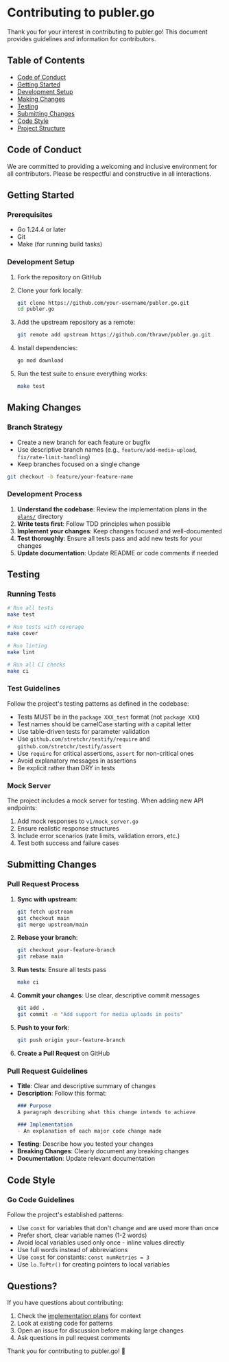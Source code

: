# Contributing to publer.go

Thank you for your interest in contributing to publer.go! This document provides guidelines and information for contributors.

## Table of Contents

- [Code of Conduct](#code-of-conduct)
- [Getting Started](#getting-started)
- [Development Setup](#development-setup)
- [Making Changes](#making-changes)
- [Testing](#testing)
- [Submitting Changes](#submitting-changes)
- [Code Style](#code-style)
- [Project Structure](#project-structure)

## Code of Conduct

We are committed to providing a welcoming and inclusive environment for all contributors. Please be respectful and constructive in all interactions.

## Getting Started

### Prerequisites

- Go 1.24.4 or later
- Git
- Make (for running build tasks)

### Development Setup

1. Fork the repository on GitHub
2. Clone your fork locally:
   ```bash
   git clone https://github.com/your-username/publer.go.git
   cd publer.go
   ```

3. Add the upstream repository as a remote:
   ```bash
   git remote add upstream https://github.com/thrawn/publer.go.git
   ```

4. Install dependencies:
   ```bash
   go mod download
   ```

5. Run the test suite to ensure everything works:
   ```bash
   make test
   ```

## Making Changes

### Branch Strategy

- Create a new branch for each feature or bugfix
- Use descriptive branch names (e.g., `feature/add-media-upload`, `fix/rate-limit-handling`)
- Keep branches focused on a single change

```bash
git checkout -b feature/your-feature-name
```

### Development Process

1. **Understand the codebase**: Review the implementation plans in the [`plans/`](./plans/) directory
2. **Write tests first**: Follow TDD principles when possible
3. **Implement your changes**: Keep changes focused and well-documented
4. **Test thoroughly**: Ensure all tests pass and add new tests for your changes
5. **Update documentation**: Update README or code comments if needed

## Testing

### Running Tests

```bash
# Run all tests
make test

# Run tests with coverage
make cover

# Run linting
make lint

# Run all CI checks
make ci
```

### Test Guidelines

Follow the project's testing patterns as defined in the codebase:

- Tests MUST be in the `package XXX_test` format (not `package XXX`)
- Test names should be camelCase starting with a capital letter
- Use table-driven tests for parameter validation
- Use `github.com/stretchr/testify/require` and `github.com/stretchr/testify/assert`
- Use `require` for critical assertions, `assert` for non-critical ones
- Avoid explanatory messages in assertions
- Be explicit rather than DRY in tests


### Mock Server

The project includes a mock server for testing. When adding new API endpoints:

1. Add mock responses to `v1/mock_server.go`
2. Ensure realistic response structures
3. Include error scenarios (rate limits, validation errors, etc.)
4. Test both success and failure cases

## Submitting Changes

### Pull Request Process

1. **Sync with upstream**:
   ```bash
   git fetch upstream
   git checkout main
   git merge upstream/main
   ```

2. **Rebase your branch**:
   ```bash
   git checkout your-feature-branch
   git rebase main
   ```

3. **Run tests**: Ensure all tests pass
   ```bash
   make ci
   ```

4. **Commit your changes**: Use clear, descriptive commit messages
   ```bash
   git add .
   git commit -m "Add support for media uploads in posts"
   ```

5. **Push to your fork**:
   ```bash
   git push origin your-feature-branch
   ```

6. **Create a Pull Request** on GitHub

### Pull Request Guidelines

- **Title**: Clear and descriptive summary of changes
- **Description**: Follow this format:
  ```markdown
  ### Purpose
  A paragraph describing what this change intends to achieve

  ### Implementation
  - An explanation of each major code change made
  ```
- **Testing**: Describe how you tested your changes
- **Breaking Changes**: Clearly document any breaking changes
- **Documentation**: Update relevant documentation

## Code Style

### Go Code Guidelines

Follow the project's established patterns:

- Use `const` for variables that don't change and are used more than once
- Prefer short, clear variable names (1-2 words)
- Avoid local variables used only once - inline values directly
- Use full words instead of abbreviations
- Use `const` for constants: `const numRetries = 3`
- Use `lo.ToPtr()` for creating pointers to local variables

## Questions?

If you have questions about contributing:

1. Check the [implementation plans](./plans/) for context
2. Look at existing code for patterns
3. Open an issue for discussion before making large changes
4. Ask questions in pull request comments

Thank you for contributing to publer.go! 🎉